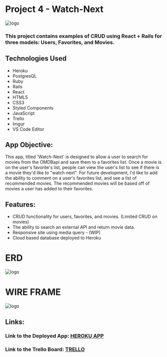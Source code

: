 # Project 4 - Watch-Next
![logo](https://i.imgur.com/4rkcE3b.png)

### This project contains examples of CRUD using React + Rails for three models: Users, Favorites, and Movies.

## Technologies Used

 * Heroku
 * PostgresQL
 * Ruby
 * Rails
 * React
 * HTML5
 * CSS3
 * Styled Components
 * JavaScript
 * Trello
 * Imgur
 * VS Code Editor

## App Objective:
This app, titled 'Watch-Next' is designed to allow a user to search for movies from the OMDBapi and save them to a favorites list. Once a movie is on the user's favorite's list, people can view the user's list to see if there is a movie they'd like to "watch next". For future development, I'd like to add the ability to comment on a user's favorites list, and see a list of recommended movies. The recommended movies will be based off of movies a user has added to their favorites.

## Features:

* CRUD functionality for users, favorites, and movies. (Limited CRUD on movies)
* The ability to search an external API and return movie data.
* Responsive site using media query - (WIP)
* Cloud based database deployed to Heroku
# ERD
![logo](https://i.imgur.com/hAnMnwl.png "Watch-Next ERD")
# WIRE FRAME
![logo](https://i.imgur.com/CLzFEGH.jpg "Watch-Next ERD")





## Links:
### Link to the Deployed App: [HEROKU APP](https://movie-app-final.herokuapp.com/)
### Link to the Trello Board: [TRELLO](https://trello.com/b/7j8ozD01/watch-next)